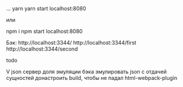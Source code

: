 ...
yarn
yarn start
localhost:8080

или 

npm i
npm start
localhost:8080


Бэк:
http://localhost:3344/
http://localhost:3344/first
http://localhost:3344/second


todo

V json сервер доля эмуляции бэка
эмулировать json с отдачей сущностей
донастроить build, чтобы не падал html-webpack-plugin

